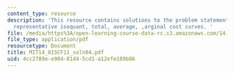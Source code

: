 ```yaml
---
content_type: resource
description: 'This resource contains solutions to the problem statements related to
  representative isoquant, total, average, ,arginal cost curves. '
file: /media/https%3A/open-learning-course-data-rc.s3.amazonaws.com/14-01sc-principles-of-microeconomics-fall-2011/4cc2789ee90481d45cd1a12efe189b86_MIT14_01SCF11_soln04.pdf
file_type: application/pdf
resourcetype: Document
title: MIT14_01SCF11_soln04.pdf
uid: 4cc2789e-e904-81d4-5cd1-a12efe189b86
---
```

